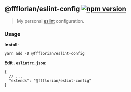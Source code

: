 ## @ffflorian/eslint-config [![npm version](https://img.shields.io/npm/v/@ffflorian/eslint-config.svg)](https://npmjs.com/package/@ffflorian/eslint-config)

> My personal [eslint](https://eslint.org/) configuration.

### Usage

**Install**:

```
yarn add -D @ffflorian/eslint-config
```

**Edit `.eslintrc.json`**:

```jsonc
{
  // ...
  "extends": "@ffflorian/eslint-config"
}
```
